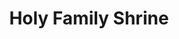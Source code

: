 ---
title: Holy Family Shrine
tags: john
image: src/files/john/Holy_Family_Shrine_2000.jpg
imageBase: Holy_Family_Shrine
alt: Holy Family Shrine in Gretna, Neb.
width: 2000
height: 1332
imageDate: September 2018
location: Gretna, NE
camera: iPhone 5S
metaDescription: Holy Family Shrine in Gretna, Neb.
---